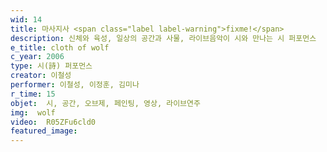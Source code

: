 ```yaml
---
wid: 14
title: 마사지사 <span class="label label-warning">fixme!</span>
description: 신체와 육성, 일상의 공간과 사물, 라이브음악이 시와 만나는 시 퍼포먼스
e_title: cloth of wolf
c_year: 2006
type: 시(詩) 퍼포먼스
creator: 이철성
performer: 이철성, 이정훈, 김미나
r_time: 15
objet:  시, 공간, 오브제, 페인팅, 영상, 라이브연주
img:  wolf
video:  R05ZFu6cld0
featured_image: 
---
```


